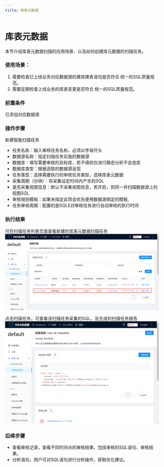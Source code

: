 ```yaml
---
title: 库表元数据
---
```


# 库表元数据
本节介绍库表元数据扫描的应用场景、以及如何创建库元数据的扫描任务。

### 使用场景：

1. 需要检查已上线业务对应数据源的建库建表语句是否符合 统一的SQL质量规范。
2. 需要定期检查上线业务的库表变更是否符合 统一的SQL质量规范。

### 前置条件
已添加对应数据源

### 操作步骤
新建智能扫描任务

* 任务名称：输入审核任务名称，必须以字母开头
* 数据源名称：指定扫描任务实施的数据源
* 数据库：填写需要审核的目标库，若不填则仅进行静态分析不会连库
* 数据库类型：根据选取的数据源呈现
* 任务类型：选择需要执行的审核任务类型，选择库表元数据
* 采集周期（分钟）：将采集设定时间内产生的SQL
* 是否采集视图信息：默认不采集视图信息，若开启，则将一并扫描数据源上的视图SQL
* 审核规则模板：如果未指定此项会优先使用数据源绑定的模板,
* 任务审核周期：配置的是SQLE对审核任务进行自动审核的执行时间

### 执行结果
可在扫描任务列表页面查看新建的库表元数据扫描任务
![list](img/metadata-list.png)

点击扫描任务，可查看该扫描任务采集的SQL，及生成的扫描任务报告
![result](img/metadata-result.png)

### 后续步骤
* 查看审核记录，查看不同时间点的审核结果，包括审核的SQL语句、审核结果。
* 分析语句，用户可对SQL语句进行分析操作，获取优化建议。
